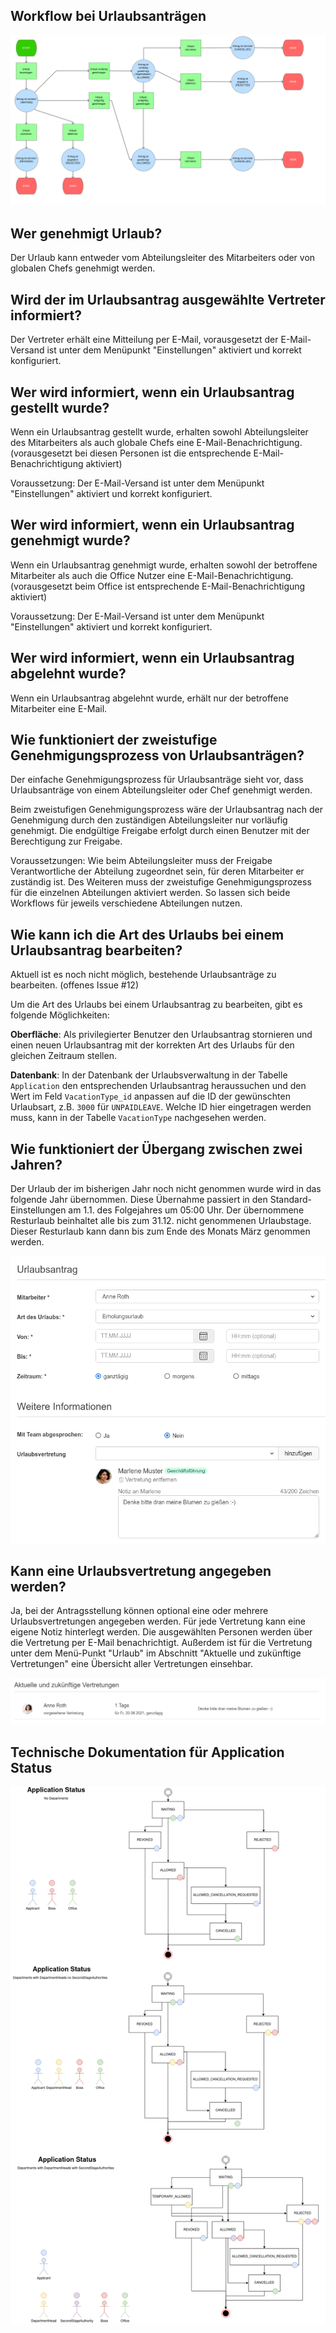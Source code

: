 ## Workflow bei Urlaubsanträgen

![Workflow bei Urlaubsanträgen](../images/urlaub.png)

## Wer genehmigt Urlaub?

Der Urlaub kann entweder vom Abteilungsleiter des Mitarbeiters oder von
globalen Chefs genehmigt werden.

## Wird der im Urlaubsantrag ausgewählte Vertreter informiert?

Der Vertreter erhält eine Mitteilung per E-Mail, vorausgesetzt der
E-Mail-Versand ist unter dem Menüpunkt "Einstellungen" aktiviert und korrekt
konfiguriert.

## Wer wird informiert, wenn ein Urlaubsantrag gestellt wurde?

Wenn ein Urlaubsantrag gestellt wurde, erhalten sowohl Abteilungsleiter des
Mitarbeiters als auch globale Chefs eine E-Mail-Benachrichtigung.
(vorausgesetzt bei diesen Personen ist die entsprechende E-Mail-Benachrichtigung
aktiviert)

Voraussetzung: Der E-Mail-Versand ist unter dem Menüpunkt "Einstellungen"
aktiviert und korrekt konfiguriert.

## Wer wird informiert, wenn ein Urlaubsantrag genehmigt wurde?

Wenn ein Urlaubsantrag genehmigt wurde, erhalten sowohl der betroffene
Mitarbeiter als auch die Office Nutzer eine E-Mail-Benachrichtigung.
(vorausgesetzt beim Office ist entsprechende E-Mail-Benachrichtigung aktiviert)

Voraussetzung: Der E-Mail-Versand ist unter dem Menüpunkt "Einstellungen"
aktiviert und korrekt konfiguriert.

## Wer wird informiert, wenn ein Urlaubsantrag abgelehnt wurde?

Wenn ein Urlaubsantrag abgelehnt wurde, erhält nur der betroffene Mitarbeiter
eine E-Mail.

## Wie funktioniert der zweistufige Genehmigungsprozess von Urlaubsanträgen?

Der einfache Genehmigungsprozess für Urlaubsanträge sieht vor, dass
Urlaubsanträge von einem Abteilungsleiter oder Chef genehmigt werden.

Beim zweistufigen Genehmigungsprozess wäre der Urlaubsantrag nach der
Genehmigung durch den zuständigen Abteilungsleiter nur vorläufig genehmigt.
Die endgültige Freigabe erfolgt durch einen Benutzer mit der Berechtigung zur
Freigabe.

Voraussetzungen: Wie beim Abteilungsleiter muss der Freigabe Verantwortliche der
Abteilung zugeordnet sein, für deren Mitarbeiter er zuständig ist. Des Weiteren
muss der zweistufige Genehmigungsprozess für die einzelnen Abteilungen aktiviert
werden. So lassen sich beide Workflows für jeweils verschiedene Abteilungen
nutzen.

## Wie kann ich die Art des Urlaubs bei einem Urlaubsantrag bearbeiten?

Aktuell ist es noch nicht möglich, bestehende Urlaubsanträge zu bearbeiten.
(offenes Issue #12)

Um die Art des Urlaubs bei einem Urlaubsantrag zu bearbeiten, gibt es folgende
Möglichkeiten:

**Oberfläche**:
Als privilegierter Benutzer den Urlaubsantrag stornieren und einen neuen
Urlaubsantrag mit der korrekten Art des Urlaubs für den gleichen Zeitraum
stellen.

**Datenbank**:
In der Datenbank der Urlaubsverwaltung in der Tabelle `Application` den
entsprechenden Urlaubsantrag heraussuchen und den Wert im Feld `VacationType_id`
anpassen auf die ID der gewünschten Urlaubsart, z.B. `3000` für `UNPAIDLEAVE`.
Welche ID hier eingetragen werden muss, kann in der Tabelle `VacationType`
nachgesehen werden.

## Wie funktioniert der Übergang zwischen zwei Jahren?

Der Urlaub der im bisherigen Jahr noch nicht genommen wurde wird in das folgende Jahr übernommen. Diese Übernahme passiert in den Standard-Einstellungen am 1.1. des Folgejahres um 05:00 Uhr.
Der übernommene Resturlaub beinhaltet alle bis zum 31.12. nicht genommenen Urlaubstage. Dieser Resturlaub kann dann bis zum Ende des Monats März genommen werden.

![Urlaubsvertretung am Antrag](../images/vertretung.png)

## Kann eine Urlaubsvertretung angegeben werden?

Ja, bei der Antragsstellung können optional eine oder mehrere Urlaubsvertretungen angegeben werden. Für jede Vertretung kann eine eigene Notiz hinterlegt werden. Die ausgewählten Personen werden über die Vertretung per E-Mail benachrichtigt. Außerdem ist für die Vertretung unter dem Menü-Punkt "Urlaub" im Abschnitt "Aktuelle und zukünftige Vertretungen" eine Übersicht aller Vertretungen einsehbar.

![Übersicht zu aktuellen und zukünftigen Vertretungen](../images/uebersicht-vertretungen.png)

## Technische Dokumentation für Application Status

![application-status](../images/tech-application-status.png)